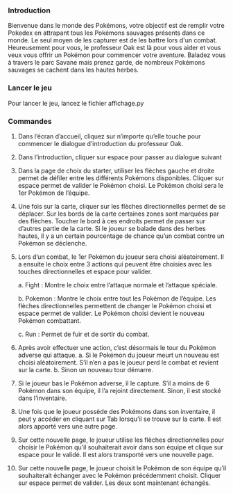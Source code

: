 
### Introduction
Bienvenue dans le monde des Pokémons, votre objectif est de remplir votre Pokedex en attrapant tous les Pokémons sauvages présents dans ce monde. 
Le seul moyen de les capturer est de les battre lors d'un combat. Heureusement pour vous, le professeur Oak est là pour vous aider et vous veux vous offrir un Pokémon pour commencer votre aventure.
Baladez vous à travers le parc Savane mais prenez garde, de nombreux Pokémons sauvages se cachent dans les hautes herbes.

### Lancer le jeu
Pour lancer le jeu, lancez le fichier affichage.py

### Commandes
1.	Dans l’écran d’accueil, cliquez sur n’importe qu’elle touche pour commencer le dialogue d’introduction du professeur Oak.
2.	Dans l’introduction, cliquer sur espace pour passer au dialogue suivant
3.	Dans la page de choix du starter, utiliser les flèches gauche et droite permet de défiler entre les différents Pokémons disponibles. Cliquer sur espace permet de valider le Pokémon choisi. Le Pokémon choisi sera le 1er Pokémon de l’équipe. 
4.	 Une fois sur la carte, cliquer sur les flèches directionnelles permet de se déplacer. Sur les bords de la carte certaines zones sont marquées par des flèches. Toucher le bord à ces endroits permet de passer sur d’autres partie de la carte. Si le joueur se balade dans des herbes hautes, il y a un certain pourcentage de chance qu’un combat contre un Pokémon se déclenche.
5.	Lors d’un combat, le 1er Pokémon du joueur sera choisi aléatoirement. Il a ensuite le choix entre 3 actions qui peuvent être choisies avec les touches directionnelles et espace pour valider.
    
      a.	Fight : Montre le choix entre l’attaque normale et l’attaque spéciale. 
  
      b.	Pokemon : Montre le choix entre tout les Pokémon de l’équipe. Les flèches directionnelles permettent de changer le Pokémon choisi et espace permet de valider. Le Pokémon choisi devient le nouveau Pokémon combattant.
  	
      c.	Run : Permet de fuir et de sortir du combat.
  	
7.	Après avoir effectuer une action, c’est désormais le tour du Pokémon adverse qui attaque.
a.	Si le Pokémon du joueur meurt un nouveau est choisi aléatoirement. S’il n’en a pas le joueur perd le combat et revient sur la carte.
b.	Sinon un nouveau tour démarre.		
8.	Si le joueur bas le Pokémon adverse, il le capture. S’il a moins de 6 Pokémon dans son équipe, il l’a rejoint directement. Sinon, il est stocké dans l’inventaire.
9.	Une fois que le joueur possède des Pokémons dans son inventaire, il peut y accéder en cliquant sur Tab lorsqu’il se trouve sur la carte. Il est alors apporté vers une autre page.
10.	Sur cette nouvelle page, le joueur utilise les flèches directionnelles pour choisir le Pokémon qu’il souhaiterait avoir dans son équipe et clique sur espace pour le validé. Il est alors transporté vers une nouvelle page.
11.	Sur cette nouvelle page, le joueur choisit le Pokémon de son équipe qu’il souhaiterait échanger avec le Pokémon précédemment choisit. Cliquer sur espace permet de valider. Les deux sont maintenant échangés. 


